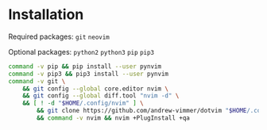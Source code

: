 # Installation
Required packages: `git` `neovim`

Optional packages: `python2` `python3` `pip` `pip3`

```sh
command -v pip && pip install --user pynvim
command -v pip3 && pip3 install --user pynvim
command -v git \
    && git config --global core.editor nvim \
    && git config --global diff.tool "nvim -d" \
    && [ ! -d "$HOME/.config/nvim" ] \
        && git clone https://github.com/andrew-vimmer/dotvim "$HOME/.config/nvim" \
        && command -v nvim && nvim +PlugInstall +qa

```

